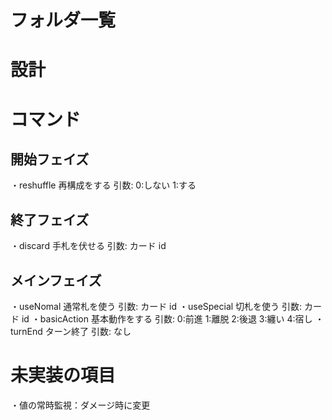 # フォルダ一覧

# 設計

# コマンド

## 開始フェイズ

・reshuffle
再構成をする
引数: 0:しない 1:する

## 終了フェイズ

・discard
手札を伏せる
引数: カード id

## メインフェイズ

・useNomal
通常札を使う
引数: カード id
・useSpecial
切札を使う
引数: カード id
・basicAction
基本動作をする
引数: 0:前進 1:離脱 2:後退 3:纏い 4:宿し
・turnEnd
ターン終了
引数: なし

# 未実装の項目

・値の常時監視：ダメージ時に変更
